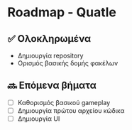 # Roadmap - Quatle

## ✅ Ολοκληρωμένα
- Δημιουργία repository
- Ορισμός βασικής δομής φακέλων

## 🔜 Επόμενα βήματα
- [ ] Καθορισμός βασικού gameplay
- [ ] Δημιουργία πρώτου αρχείου κώδικα
- [ ] Δημιουργία UI